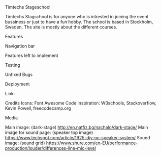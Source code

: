 Timtechs Stageschool

Timtechs Stagschool is for anyone who is intrested in joining the event bussiness or just to have a fun hobby. The school is based in Stockholm, Sweden. The site is mostly about the different courses.

Features

Navigation bar

<ul>

</ul>

Features left to implement

Testing

Unfixed Bugs

Deployment

Link:

Credits
Icons: Font Awesome
Code inspiration: W3schools, Stackoverflow, Kevin Powell, freecodecamp.org

Media

Main image: (dark-stage) http://en.natfiz.bg/nachalo/dark-stage/
Main image for sound page: (speaker top image) https://www.techspot.com/article/1925-diy-pc-speaker-system/
Sound image: (sound grid) https://www.shure.com/en-EU/performance-production/louder/differences-line-mic-level